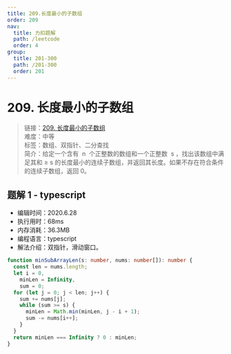 ```yaml
---
title: 209.长度最小的子数组
order: 209
nav:
  title: 力扣题解
  path: /leetcode
  order: 4
group:
  title: 201-300
  path: /201-300
  order: 201
---
```


# 209. 长度最小的子数组

> 链接：[209. 长度最小的子数组](https://leetcode-cn.com/problems/minimum-size-subarray-sum/)  
> 难度：中等  
> 标签：数组、双指针、二分查找  
> 简介：给定一个含有  n  个正整数的数组和一个正整数  s ，找出该数组中满足其和 ≥ s 的长度最小的连续子数组，并返回其长度。如果不存在符合条件的连续子数组，返回 0。

## 题解 1 - typescript

- 编辑时间：2020.6.28
- 执行用时：68ms
- 内存消耗：36.3MB
- 编程语言：typescript
- 解法介绍：双指针，滑动窗口。

```typescript
function minSubArrayLen(s: number, nums: number[]): number {
  const len = nums.length;
  let i = 0,
    minLen = Infinity,
    sum = 0;
  for (let j = 0; j < len; j++) {
    sum += nums[j];
    while (sum >= s) {
      minLen = Math.min(minLen, j - i + 1);
      sum -= nums[i++];
    }
  }
  return minLen === Infinity ? 0 : minLen;
}
```

